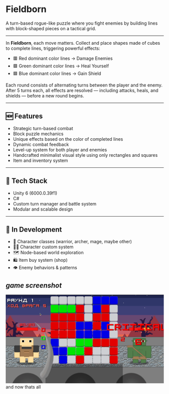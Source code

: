 # Fieldborn
 A turn-based rogue-like puzzle where you fight enemies by building lines with block-shaped pieces on a tactical grid.
 
---
 
 In **Fieldborn**, each move matters. Collect and place shapes made of cubes to complete lines, triggering powerful effects:
- 🟥 Red dominant color lines → Damage Enemies  
- 🟩 Green dominant color lines → Heal Yourself  
- 🟦 Blue dominant color lines → Gain Shield

Each round consists of alternating turns between the player and the enemy. After 5 turns each, all effects are resolved — including attacks, heals, and shields — before a new round begins.

---

## 🆕 Features
- Strategic turn-based combat
- Block puzzle mechanics
- Unique effects based on the color of completed lines
- Dynamic combat feedback
- Level-up system for both player and enemies
- Handcrafted minimalist visual style using only rectangles and squares
- Item and inventory system

---

## 🔧 Tech Stack

- Unity 6 (6000.0.39f1)
- C#
- Custom turn manager and battle system
- Modular and scalable design

---

## 🚧 In Development

- 🧙 Character classes (warrior, archer, mage, maybe other)
- 🧑‍🦲 Character custom system
- 🗺️ Node-based world exploration
- 🛍️ Item buy system (shop)
- 👁️ Enemy behaviors & patterns

## *game screenshot*
![game screenshot](https://github.com/w1thoutmates/Fieldborn/blob/main/Assets/gameplay_screenshot.png)
and now thats all
